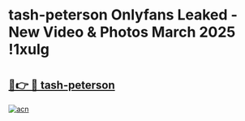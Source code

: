 # tash-peterson Onlyfans Leaked - New Video & Photos March 2025 !1xulg

# <h2><a href="https://bu9q1f.iuczelnia.edu.pl?title=tash-peterson&ref=1xulg">🔗👉 🔴 tash-peterson</a></h2>

[![acn](https://github.com/user-attachments/assets/0f9c940e-d8b0-45ae-aac7-cd30a18b3e1c)](https://bu9q1f.iuczelnia.edu.pl?title=tash-peterson&ref=1xulg)

